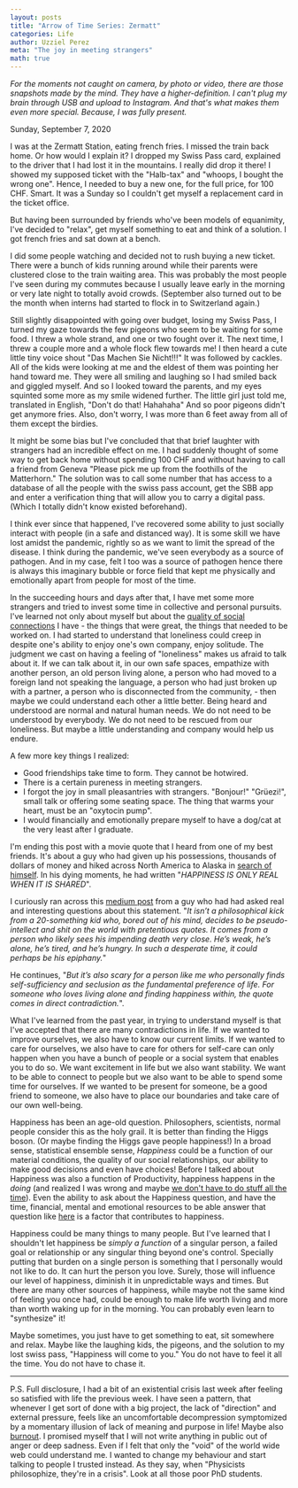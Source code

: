 ```yaml
---
layout: posts
title: "Arrow of Time Series: Zermatt"
categories: Life
author: Uzziel Perez
meta: "The joy in meeting strangers"
math: true
---
```


*For the moments not caught on camera, by photo or video, there are those snapshots made by the mind. They have a higher-definition. I can't plug my brain through USB and upload to Instagram. And that's what makes them even more special. Because, I was fully present.*

Sunday, September 7, 2020

I was at the Zermatt Station, eating french fries. I missed the train back home. Or how would I explain it? I dropped my Swiss Pass card, explained to the driver that I had lost it in the mountains. I really did drop it there! I showed my supposed ticket with the "Halb-tax" and "whoops, I bought the wrong one". Hence, I needed to buy a new one, for the full price, for 100 CHF. Smart. It was a Sunday so I couldn't get myself a replacement card in the ticket office.

But having been surrounded by friends who've been models of equanimity, I've decided to "relax", get myself something to eat and think of a solution. I got french fries and sat down at a bench.

I did some people watching and decided not to rush buying a new ticket. There were a bunch of kids running around while their parents were clustered close to the train waiting area. This was probably the most people I've seen during my commutes because I usually leave early in the morning or very late night to totally avoid crowds. (September also turned out to be the month when interns had started to flock in to Switzerland again.)

Still slightly disappointed with going over budget, losing my Swiss Pass, I turned my gaze towards the few pigeons who seem to be waiting for some food. I threw a whole strand, and one or two fought over it. The next time, I threw a couple more and a whole flock flew towards me! I then heard a cute little tiny voice shout "Das Machen Sie Nicht!!!" It was followed by cackles. All of the kids were looking at me and the eldest of them was pointing her hand toward me. They were all smiling and laughing so I had smiled back and giggled myself. And so I looked toward the parents, and my eyes squinted some more as my smile widened further. The little girl just told me, translated in English, "Don't do that! Hahahaha" And so poor pigeons didn't get anymore fries. Also, don't worry, I was more than 6 feet away from all of them except the birdies.

It might be some bias but I've concluded that that brief laughter with strangers had an incredible effect on me. I had suddenly thought of some way to get back home without spending 100 CHF and without having to call a friend from Geneva "Please pick me up from the foothills of the Matterhorn." The solution was to call some number that has access to a database of all the people with the swiss pass account, get the SBB app and enter a verification thing that will allow you to carry a digital pass. (Which I totally didn't know existed beforehand).

I think ever since that happened, I've recovered some ability to just socially interact with people (in a safe and distanced way). It is some skill we have lost amidst the pandemic, rightly so as we want to limit the spread of the disease. I think during the pandemic, we've seen everybody as a source of pathogen. And in my case, felt I too was a source of pathogen hence there is always this imaginary bubble or force field that kept me physically and emotionally apart from people for most of the time.

In the succeeding hours and days after that, I have met some more strangers and tried to invest some time in collective and personal pursuits. I've learned not only about myself but about the [quality of social connections](https://open.spotify.com/episode/3lT7o2zflFaDeD8An9zhri?si=ZxcryerpT8qWmDcIeAQfEA) I have - the things that were great, the things that needed to be worked on. I had started to understand that loneliness could creep in despite one's ability to enjoy one's own company, enjoy solitude. The judgment we cast on having a feeling of "loneliness" makes us afraid to talk about it. If we can talk about it, in our own safe spaces, empathize with another person, an old person living alone, a person who had moved to a foreign land not speaking the language, a person who had just broken up with a partner, a person who is disconnected from the community, - then maybe we could understand each other a little better. Being heard and understood are normal and natural human needs. We do not need to be understood by everybody. We do not need to be rescued from our loneliness. But maybe a little understanding and company would help us endure.

A few more key things I realized:
- Good friendships take time to form. They cannot be hotwired.
- There is a certain pureness in meeting strangers.
- I forgot the joy in small pleasantries with strangers. "Bonjour!" "Grüezi!", small talk or offering some seating space. The thing that warms your heart, must be an "oxytocin pump".
- I would financially and emotionally prepare myself to have a dog/cat at the very least after I graduate.

I'm ending this post with a movie quote that I heard from one of my best friends. It's about a guy who had given up his possessions, thousands of dollars of money and hiked across North America to Alaska in [search of himself](https://www.youtube.com/watch?v=PWRHTFwpRys). In his dying moments, he had written "*HAPPINESS IS ONLY REAL WHEN IT IS SHARED*".

I curiously ran across this [medium post](https://thatnameasif.medium.com/happiness-is-only-real-when-shared-377c871eb65a) from a guy who had had asked real and interesting questions about this statement. "*It isn’t a philosophical kick from a 20-something kid who, bored out of his mind, decides to be pseudo-intellect and shit on the world with pretentious quotes. It comes from a person who likely sees his impending death very close. He’s weak, he’s alone, he’s tired, and he’s hungry. In such a desperate time, it could perhaps be his epiphany.*"

He continues, "*But it’s also scary for a person like me who personally finds self-sufficiency and seclusion as the fundamental preference of life. For someone who loves living alone and finding happiness within, the quote comes in direct contradiction.*".

What I've learned from the past year, in trying to understand myself is that I've accepted that there are many contradictions in life. If we wanted to improve ourselves, we also have to know our current limits. If we wanted to care for ourselves, we also have to care for others for self-care can only happen when you have a bunch of people or a social system that enables you to do so. We want excitement in life but we also want stability.  We want to be able to connect to people but we also want to be able to spend some time for ourselves. If we wanted to be present for someone, be a good friend to someone, we also have to place our boundaries and take care of our own well-being.

Happiness has been an age-old question. Philosophers, scientists, normal people consider this as the holy grail. It is better than finding the Higgs boson. (Or maybe finding the Higgs gave people happiness!) In a broad sense, statistical ensemble sense, *Happiness* could be a function of our material conditions, the quality of our social relationships, our ability to make good decisions and even have choices! Before I talked about Happiness was also a function of Productivity, happiness happens in the *doing* (and realized I was wrong and maybe [we don't have to do stuff all the time](https://www.youtube.com/watch?v=arj7oStGLkU)). Even the ability to ask about the Happiness question, and have the time, financial, mental and emotional resources to be able answer that question like [here](https://www.buzzsprout.com/1030039/6057664) is a factor that contributes to happiness.

Happiness could be many things to many people. But I've learned that I shouldn't let happiness be *simply a function* of a singular person, a failed goal or relationship or any singular thing beyond one's control. Specially putting that burden on a single person is something that I personally would not like to do. It can hurt the person you love. Surely, those will influence our level of happiness, diminish it in unpredictable ways and times. But there are many other sources of happiness, while maybe not the same kind of feeling you once had, could be enough to make life worth living and more than worth waking up for in the morning. You can probably even learn to "synthesize" it!

Maybe sometimes, you just have to get something to eat, sit somewhere and relax. Maybe like the laughing kids, the pigeons, and the solution to my lost swiss pass, "Happiness will come to you." You do not have to feel it all the time.
You do not have to chase it.

---
P.S. Full disclosure, I had a bit of an existential crisis last week after feeling so satisfied with life the previous week. I have seen a pattern, that whenever I get sort of done with a big project, the lack of "direction" and external pressure, feels like an uncomfortable decompression symptomized by a momentary illusion of lack of meaning and purpose in life! Maybe also [burnout](https://open.spotify.com/episode/57lSXDGL5qiGCu1BWwHXJU?si=evxtl0IQS1SI9ITwElwcTw). I promised myself that I will not write anything in public out of anger or deep sadness. Even if I felt that only the "void" of the world wide web could understand me. I wanted to change my behaviour and start talking to people I trusted instead. As they say, when "Physicists philosophize, they're in a crisis". Look at all those poor PhD students.
